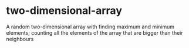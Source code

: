 # two-dimensional-array
A random two-dimensional array with finding maximum and minimum elements; counting all the elements of the array that are bigger than their neighbours
